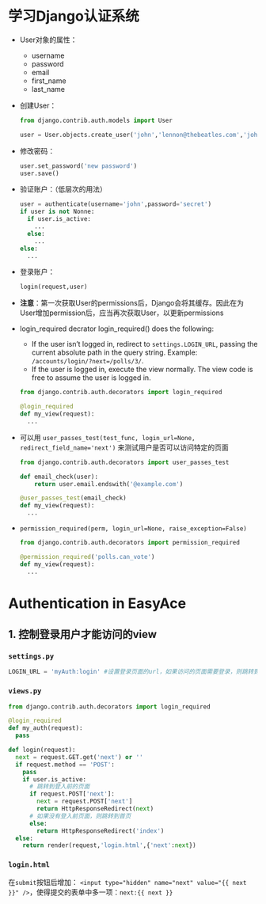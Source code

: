 # 学习Django认证系统
+ User对象的属性：
  + username
  + password
  + email
  + first_name
  + last_name
+ 创建User：
  ```python
  from django.contrib.auth.models import User

  user = User.objects.create_user('john','lennon@thebeatles.com','johnpassword')
  ```
+ 修改密码：
  ```python
  user.set_password('new password')
  user.save()
  ```
+ 验证账户：（低层次的用法）
  ```python
  user = authenticate(username='john',password='secret')
  if user is not Nonne:
    if user.is_active:
      ...
    else:
      ...
  else:
    ...
  ```
+ 登录账户：
  ```python
  login(request,user)
  ```
+ **注意**：第一次获取User的permissions后，Django会将其缓存。因此在为User增加permission后，应当再次获取User，以更新permissions
+ login_required decrator
  login_required() does the following:
    + If the user isn’t logged in, redirect to `settings.LOGIN_URL`, passing the current absolute path in the query string. Example: `/accounts/login/?next=/polls/3/`.
    + If the user is logged in, execute the view normally. The view code is free to assume the user is logged in.

  ```python
  from django.contrib.auth.decorators import login_required

  @login_required
  def my_view(request):
    ...
  ```
+ 可以用 `user_passes_test(test_func, login_url=None, redirect_field_name='next')` 来测试用户是否可以访问特定的页面
  ```python
  from django.contrib.auth.decorators import user_passes_test

  def email_check(user):
      return user.email.endswith('@example.com')

  @user_passes_test(email_check)
  def my_view(request):
    ...
  ```
+ `permission_required(perm, login_url=None, raise_exception=False)`
  ```python
  from django.contrib.auth.decorators import permission_required

  @permission_required('polls.can_vote')
  def my_view(request):
    ...
  ```
# Authentication in EasyAce
## 1. 控制登录用户才能访问的view
### `settings.py`
```python
LOGIN_URL = 'myAuth:login' #设置登录页面的url，如果访问的页面需要登录，则跳转到此url
```
### `views.py`
```python
from django.contrib.auth.decorators import login_required

@login_required
def my_auth(request):
  pass

def login(request):
  next = request.GET.get('next') or ''
  if request.method == 'POST':
    pass
    if user.is_active:
      # 跳转到登入前的页面
      if request.POST['next']:
        next = request.POST['next']
        return HttpResponseRedirect(next)
      # 如果没有登入前页面，则跳转到首页
      else:
        return HttpResponseRedirect('index')
  else:
    return render(request,'login.html',{'next':next})
```
### `login.html`

在`submit`按钮后增加： `<input type="hidden" name="next" value="{{ next }}" />`，使得提交的表单中多一项：`next:{{ next }}`